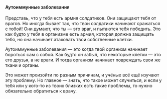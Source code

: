 #### Аутоиммунные заболевания

Представь, что у тебя есть армия солдатиков. Они защищают тебя от врагов. Но иногда бывает так, что твои солдатики начинают сражаться с тобой! Они думают, что ты — это враг, и пытаются тебя победить. Это как будто у тебя в организме есть армия, которая должна защищать тебя, но она начинает атаковать твои собственные клетки.

Аутоиммунные заболевания — это когда твой организм начинает бороться сам с собой. Как будто он забыл, что некоторые клетки — это его друзья, а не враги. И тогда организм начинает повреждать свои же ткани и органы.

Это может произойти по разным причинам, и учёные всё ещё изучают эту проблему. Но главное — знать, что такое может случиться, и если у тебя или у кого-то из твоих близких есть такие проблемы, то нужно обязательно обратиться к врачу.